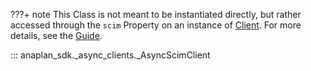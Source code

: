 ???+ note
    This Class is not meant to be instantiated directly, but rather accessed through the `scim` Property on an
    instance of [Client](sync_client.md). For more details, see the [Guide](../../guides/scim.md).

::: anaplan_sdk._async_clients._AsyncScimClient

<style>
    [data-md-component="toc"] li:first-of-type{
        display:  none!important;
    }
</style>
